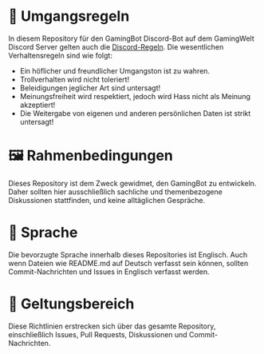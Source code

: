 # 📘 Umgangsregeln
In diesem Repository für den GamingBot Discord-Bot auf dem GamingWelt Discord Server gelten auch die [Discord-Regeln](https://discord.com/channels/1172894758553788466/1172897524982497290). Die wesentlichen Verhaltensregeln sind wie folgt:
- Ein höflicher und freundlicher Umgangston ist zu wahren.
- Trollverhalten wird nicht toleriert!
- Beleidigungen jeglicher Art sind untersagt!
- Meinungsfreiheit wird respektiert, jedoch wird Hass nicht als Meinung akzeptiert!
- Die Weitergabe von eigenen und anderen persönlichen Daten ist strikt untersagt!

# 🖼️ Rahmenbedingungen
Dieses Repository ist dem Zweck gewidmet, den GamingBot zu entwickeln.
Daher sollten hier ausschließlich sachliche und themenbezogene Diskussionen stattfinden, und keine alltäglichen Gespräche.

# 🏴 Sprache
Die bevorzugte Sprache innerhalb dieses Repositories ist Englisch. Auch wenn Dateien wie README.md auf Deutsch verfasst sein können, sollten Commit-Nachrichten und Issues in Englisch verfasst werden.

# 👀 Geltungsbereich
Diese Richtlinien erstrecken sich über das gesamte Repository, einschließlich Issues, Pull Requests, Diskussionen und Commit-Nachrichten.
